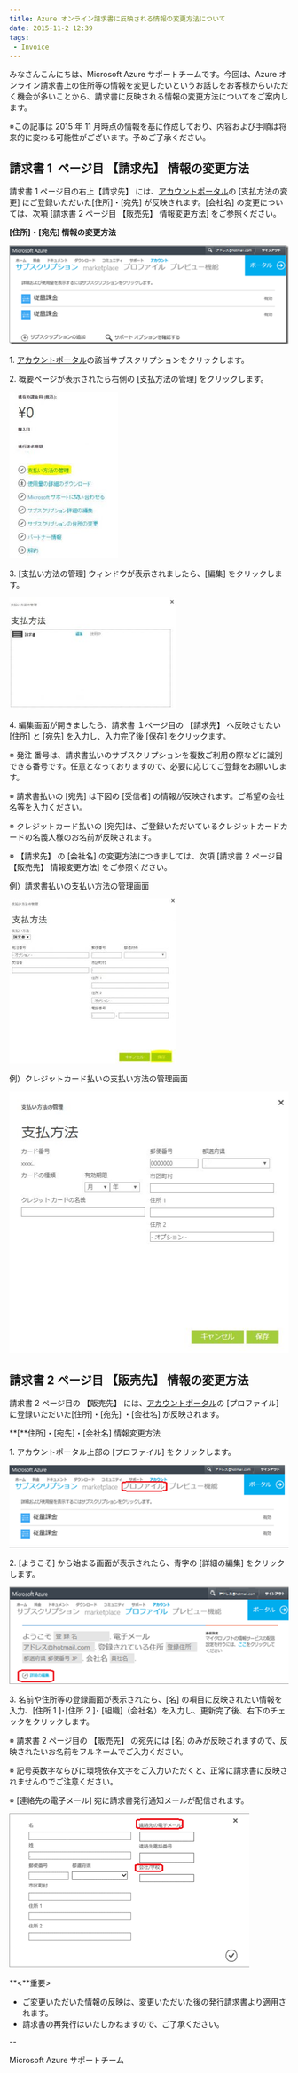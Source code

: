 ```yaml
---
title: Azure オンライン請求書に反映される情報の変更方法について
date: 2015-11-2 12:39
tags:
 - Invoice
---
```

みなさんこんにちは、Microsoft Azure サポートチームです。今回は、Azure オンライン請求書上の住所等の情報を変更したいというお話しをお客様からいただく機会が多いことから、請求書に反映される情報の変更方法についてをご案内します。

※この記事は 2015 年 11 月時点の情報を基に作成しており、内容および手順は将来的に変わる可能性がございます。予めご了承ください。

## 請求書 1  ページ目 【請求先】 情報の変更方法

請求書 1 ページ目の右上【請求先】 には、[アカウントポータル](https://account.windowsazure.com/Subscriptions/)の \[支払方法の変更\] にご登録いただいた\[住所\]・\[宛先\] が反映されます。\[会社名\] の変更については、次項 \[請求書 2 ページ目 【販売先】 情報変更方法\] をご参照ください。

**\[住所\]・\[宛先\] 情報の変更方法**

![](./20151102a/4353.image_thumb_18AF5EEC.png)

1\. [アカウントポータル](https://account.windowsazure.com/Subscriptions/)の該当サブスクリプションをクリックします。

2\. 概要ページが表示されたら右側の \[支払方法の管理\] をクリックします。

![](./20151102a/change-PI-1-196x300.jpg)

3\. \[支払い方法の管理\] ウィンドウが表示されましたら、\[編集\] をクリックします。 

![](./20151102a/change-PI5-300x202.jpg)

4\. 編集画面が開きましたら、請求書 １ページ目の 【請求先】 へ反映させたい \[住所\] と \[宛先\] を入力し、入力完了後 \[保存\] をクリックます。

※ 発注 番号は、請求書払いのサブスクリプションを複数ご利用の際などに識別できる番号です。任意となっておりますので、必要に応じてご登録をお願いします。

※ 請求書払いの \[宛先\] は下図の \[受信者\] の情報が反映されます。ご希望の会社名等を入力ください。

※ クレジットカード払いの \[宛先\]は、ご登録いただいているクレジットカードカードの名義人様のお名前が反映されます。

※ 【請求先】 の \[会社名\] の変更方法につきましては、次項 \[請求書 2 ページ目 【販売先】 情報変更方法\] をご参照ください。

例）請求書払いの支払い方法の管理画面

![](./20151102a/change-PI-3-300x296.jpg)

例）クレジットカード払いの支払い方法の管理画面

![](./20151102a/CCmgt.jpg)

## 請求書 2 ページ目 【販売先】 情報の変更方法

請求書 2 ページ目の 【販売先】 には、[アカウントポータル](https://account.windowsazure.com/Subscriptions/)の \[プロファイル\] に登録いただいた\[住所\]・\[宛先\] ・\[会社名\] が反映されます。

**\[**住所\]・\[宛先\]・\[会社名\] 情報変更方法 

1\. アカウントポータル上部の \[プロファイル\] をクリックします。

![](./20151102a/8883.image_34E2387B.png)

2\. \[ようこそ\] から始まる画面が表示されたら、青字の \[詳細の編集\] をクリックします。

![](./20151102a/7848.image_6BBF1D72.png)

3\. 名前や住所等の登録画面が表示されたら、\[名\] の項目に反映されたい情報を入力、\[住所 1 \]･\[住所 2 \]･ \[組織\]（会社名）を入力し、更新完了後、右下のチェックをクリックします。

※ 請求書 2 ページ目の 【販売先】 の宛先には \[名\] のみが反映されますので、反映されたいお名前をフルネームでご入力ください。

※ 記号英数字ならびに環境依存文字をご入力いただくと、正常に請求書に反映されませんのでご注意ください。

※ \[連絡先の電子メール\] 宛に請求書発行通知メールが配信されます。

![](./20151102a/6371.image_46C15CF9.png)

**<**重要>

-   ご変更いただいた情報の反映は、変更いただいた後の発行請求書より適用されます。
-   請求書の再発行はいたしかねますので、ご了承ください。

\--

Microsoft Azure サポートチーム